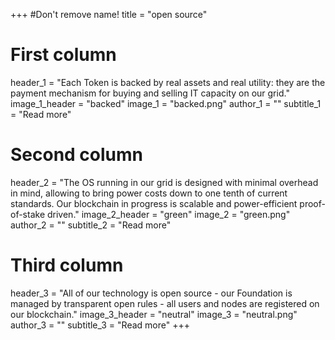 +++
#Don't remove name!
title = "open source"



# First column
header_1 = "Each Token is backed by real assets and real utility: they are the payment mechanism for buying and selling IT capacity on our grid."
image_1_header = "backed"
image_1 = "backed.png"
author_1 = ""
subtitle_1 = "Read more"

# Second column
header_2 = "The OS running in our grid is designed with minimal overhead in mind, allowing to bring power costs down to one tenth of current standards. Our blockchain in progress is scalable and power-efficient proof-of-stake driven."
image_2_header = "green"
image_2 = "green.png"
author_2 = ""
subtitle_2 = "Read more"

# Third column

header_3 = "All of our technology is open source - our Foundation is managed by transparent open rules - all users and nodes are registered on our blockchain."
image_3_header = "neutral"
image_3 = "neutral.png"
author_3 = ""
subtitle_3 = "Read more"
+++
